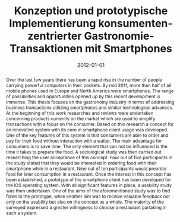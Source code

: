 ---
abstract: Over the last few years there has been a rapid rise in the number of people
  carrying powerful computers in their pockets. By mid 2011, more than half of all
  mobile phones used in Europe and North America were smartphones. The range of possibilities
  and opportunities opened up by this recent development is immense. This thesis focuses
  on the gastronomy industry in terms of addressing business transactions utilizing
  smartphones and similar technological advances. At the beginning of this work researches
  and reviews were undertaken concerning products currently on the market which are
  used to simplify transactions with a focus on the consumer. Based on this research
  a concept for an innovative system with its core in smartphone client usage was
  developed. One of the key features of this system is that consumers are able to
  order and pay for their food without interaction with a waiter. The main advantage
  for consumers is to save time. The only element that can not be influenced is the
  time it takes to prepare the food. A sociological study was then carried out researching
  the user acceptance of this concept. Four out of five participants in the study
  stated that they would be interested in ordering food with their smartphone while
  in a restaurant. Nine out of ten participants would preorder food for later consumption
  in a restaurant. Once the interest in this concept has been established, a prototype
  of the smartphone client has been developed for the iOS operating system. With all
  significant features in place, a usability study was then undertaken. One of the
  aims of the aforementioned study was to find flaws in the prototype, while another
  aim was to receive valuable feedback not only on the usability but also on the concept
  as a whole. The majority of the surveyed expressed a greater willingness to choose
  a restaurant partaking in such a system.
authors:
- Dominik Gruber
date: '2012-01-01'
featured: false
links:
- name: Publik
  url: https://publik.tuwien.ac.at/showentry.php?ID=215633&lang=2
publication_types:
- '7'
publishDate: '2012-01-01'
title: Konzeption und prototypische Implementierung konsumenten-zentrierter Gastronomie-Transaktionen
  mit Smartphones
url_pdf: ''
---